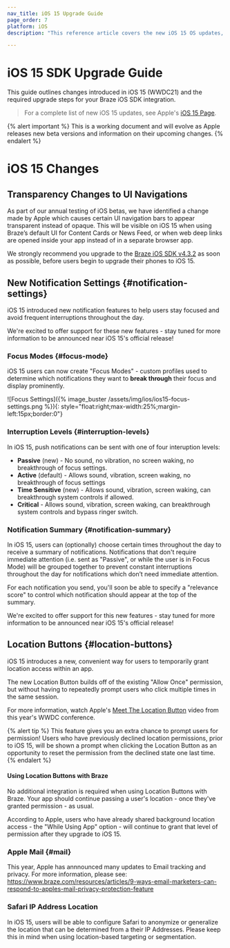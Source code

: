 ```yaml
---
nav_title: iOS 15 Upgrade Guide
page_order: 7
platform: iOS
description: "This reference article covers the new iOS 15 OS updates, required SDK updates, and new features."

---
```


# iOS 15 SDK Upgrade Guide

This guide outlines changes introduced in iOS 15 (WWDC21) and the required upgrade steps for your Braze iOS SDK integration.

> For a complete list of new iOS 15 updates, see Apple's [iOS 15 Page](https://www.apple.com/ios/ios-15/).

{% alert important %}
This is a working document and will evolve as Apple releases new beta versions and information on their upcoming changes.
{% endalert %}

# iOS 15 Changes

## Transparency Changes to UI Navigations

As part of our annual testing of iOS betas, we have identified a change made by Apple which causes certain UI navigation bars to appear transparent instead of opaque. This will be visible on iOS 15 when using Braze’s default UI for Content Cards or News Feed, or when web deep links are opened inside your app instead of in a separate browser app.

We strongly recommend you upgrade to the [Braze iOS SDK v4.3.2][1] as soon as possible, before users begin to upgrade their phones to iOS 15.

## New Notification Settings {#notification-settings}

iOS 15 introduced new notification features to help users stay focused and avoid frequent interruptions throughout the day.

We're excited to offer support for these new features - stay tuned for more information to be announced near iOS 15's official release!

### Focus Modes {#focus-mode}

iOS 15 users can now create "Focus Modes" - custom profiles used to determine which notifications they want to __break through__ their focus and display prominently.

![Focus Settings]({% image_buster /assets/img/ios/ios15-focus-settings.png %}){: style="float:right;max-width:25%;margin-left:15px;border:0"}

### Interruption Levels {#interruption-levels}

In iOS 15, push notifications can be sent with one of four interuption levels:

* **Passive** (new) - No sound, no vibration, no screen waking, no breakthrough of focus settings.
* **Active** (default) - Allows sound, vibration, screen waking, no breakthrough of focus settings
* **Time Sensitive** (new) - Allows sound, vibration, screen waking, can breakthrough system controls if allowed.
* **Critical** - Allows sound, vibration, screen waking, can breakthrough system controls and bypass ringer switch.



### Notification Summary {#notification-summary}

In iOS 15, users can (optionally) choose certain times throughout the day to receive a summary of notifications. Notifications that don't require immediate attention (i.e. sent as "Passive", or while the user is in Focus Mode) will be grouped together to prevent constant interruptions throughout the day for notifications which don’t need immediate attention.

For each notification you send, you'll soon be able to specify a "relevance score" to control which notification should appear at the top of the summary.

We're excited to offer support for this new features - stay tuned for more information to be announced near iOS 15's official release!

## Location Buttons {#location-buttons}

iOS 15 introduces a new, convenient way for users to temporarily grant location access within an app. 

The new Location Button builds off of the existing "Allow Once" permission, but without having to repeatedly prompt users who click multiple times in the same session.

For more information, watch Apple's [Meet The Location Button](https://developer.apple.com/videos/play/wwdc2021/10102/) video from this year's WWDC conference.

{% alert tip %}
This feature gives you an extra chance to prompt users for permission! Users who have previously declined location permissions, prior to iOS 15, will be shown a prompt when clicking the Location Button as an opportunity to reset the permission from the declined state one last time.
{% endalert %}

#### Using Location Buttons with Braze

No additional integration is required when using Location Buttons with Braze. Your app should continue passing a user's location - once they've granted permission - as usual.

According to Apple, users who have already shared background location access - the "While Using App" option - will continue to grant that level of permission after they upgrade to iOS 15.

### Apple Mail {#mail}

This year, Apple has annnounced many updates to Email tracking and privacy. For more information, please see: https://www.braze.com/resources/articles/9-ways-email-marketers-can-respond-to-apples-mail-privacy-protection-feature


### Safari IP Address Location

In iOS 15, users will be able to configure Safari to anonymize or generalize the location that can be determined from a their IP Addresses. Please keep this in mind when using location-based targeting or segmentation.


[1]: https://github.com/Appboy/appboy-ios-sdk/releases/tag/4.3.2
[2]: https://github.com/Appboy/appboy-ios-sdk/issues
